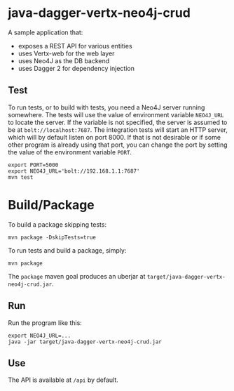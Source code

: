 # java-dagger-vertx-neo4j-crud

A sample application that:
 - exposes a REST API for various entities
 - uses Vertx-web for the web layer
 - uses Neo4J as the DB backend
 - uses Dagger 2 for dependency injection

## Test

To run tests, or to build with tests, you need a Neo4J server running somewhere. The
tests will use the value of environment variable `NEO4J_URL`
to locate the server.  If the variable is not specified,
the server is assumed to be at `bolt://localhost:7687`.  The
integration tests will start an HTTP server, which will by default
listen on port 8000.  If that is not desirable or if some other
program is already using that port, you can change the port
by setting the value of the environment variable `PORT`.

    export PORT=5000
    export NEO4J_URL='bolt://192.168.1.1:7687'
    mvn test

# Build/Package

To build a package skipping tests:

    mvn package -DskipTests=true
    
To run tests and build a package, simply:

    mvn package

The `package` maven goal produces an uberjar at
`target/java-dagger-vertx-neo4j-crud.jar`.

## Run

Run the program like this:

    export NEO4J_URL=...
    java -jar target/java-dagger-vertx-neo4j-crud.jar

## Use

The API is available at `/api` by default.
    